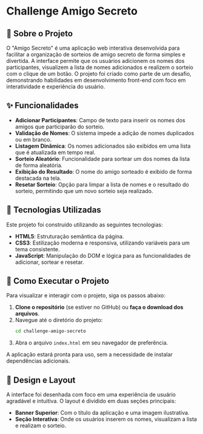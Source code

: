 # Challenge Amigo Secreto

## 📖 Sobre o Projeto

O "Amigo Secreto" é uma aplicação web interativa desenvolvida para facilitar a organização de sorteios de amigo secreto de forma simples e divertida. A interface permite que os usuários adicionem os nomes dos participantes, visualizem a lista de nomes adicionados e realizem o sorteio com o clique de um botão. O projeto foi criado como parte de um desafio, demonstrando habilidades em desenvolvimento front-end com foco em interatividade e experiência do usuário.

## ✨ Funcionalidades

- **Adicionar Participantes**: Campo de texto para inserir os nomes dos amigos que participarão do sorteio.
- **Validação de Nomes**: O sistema impede a adição de nomes duplicados ou em branco.
- **Listagem Dinâmica**: Os nomes adicionados são exibidos em uma lista que é atualizada em tempo real.
- **Sorteio Aleatório**: Funcionalidade para sortear um dos nomes da lista de forma aleatória.
- **Exibição do Resultado**: O nome do amigo sorteado é exibido de forma destacada na tela.
- **Resetar Sorteio**: Opção para limpar a lista de nomes e o resultado do sorteio, permitindo que um novo sorteio seja realizado.

## 🚀 Tecnologias Utilizadas

Este projeto foi construído utilizando as seguintes tecnologias:

- **HTML5**: Estruturação semântica da página.
- **CSS3**: Estilização moderna e responsiva, utilizando variáveis para um tema consistente.
- **JavaScript**: Manipulação do DOM e lógica para as funcionalidades de adicionar, sortear e resetar.

## 🏁 Como Executar o Projeto

Para visualizar e interagir com o projeto, siga os passos abaixo:

1.  **Clone o repositório** (se estiver no GitHub) ou **faça o download dos arquivos**.
2.  Navegue até o diretório do projeto:
    ```bash
    cd challenge-amigo-secreto
    ```
3.  Abra o arquivo `index.html` em seu navegador de preferência.

A aplicação estará pronta para uso, sem a necessidade de instalar dependências adicionais.

## 🎨 Design e Layout

A interface foi desenhada com foco em uma experiência de usuário agradável e intuitiva. O layout é dividido em duas seções principais:

- **Banner Superior**: Com o título da aplicação e uma imagem ilustrativa.
- **Seção Interativa**: Onde os usuários inserem os nomes, visualizam a lista e realizam o sorteio.